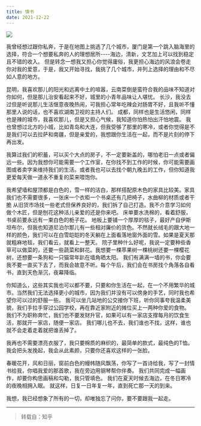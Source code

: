 ```yaml
---
title: 情书
date: 2021-12-22
---
```

![](https://cdn.jsdelivr.net/gh/jiechen257/gallery@main/img/202307122025111.png
)


我曾经想过跟你私奔，于是在地图上挑选了几个城市，厦门是第一个跳入脑海里的选择，符合一个想要私奔的人的理想居所----海边，清新，文艺加上可以找到稳定且不错的收入。
但是转念一想我又担心你觉得庸俗，我更担心海边的风浪会卷走你对我的爱意，于是，我又开始寻找，我挑了几个城市，并列上选择的理由和不尽如人意的地方。

昆明，我喜欢那儿的阳光和远离中土的喧嚣，云南菜倒是蛮符合我的品味不知道对你如何，但是那儿治安看起来不好，城里的小青年品味让人堪忧。
长沙，我没去过但是听说那儿生活惬意夜晚热闹，可我担心常年吃辣会对肠胃不好，且我听不懂那里人说的话，也不喜欢湖南卫视的主持人们。
成都，同样也是生活悠闲，同样也是辣的城市，我喜欢那儿，但是又担心气候，我知道你怕热怕出汗怕地震。
我也曾想过北方的小城，比如青岛和大连，但我受够了那里的寒冷，或者你觉得是不是我们可以去拉萨和南疆，但是亲爱的，我想跟你生活在一起，而不是片刻的停下再出发。

我算过我们的积蓄，可以买个大点的房子，不一定要新盖的，哪怕老旧一点或者偏远一些。因为我想你可能需要一个工作室，在你找不到工作的时候，你可能需要画图或者卖字来维持我们的生活。或者我也可以去找个朝九晚五的工作，但你知道我更爱每天做一道永不重复的菜来喂饱你。

我希望墙和屋顶都是白色的，雪一样的洁白，那样搭配原木色的家具比较美。家具我们也不需要很多，一张床一个衣柜一个书桌还有几把椅子，水曲柳的材质或者干脆 从旧货市场找一些老式但保养良好的，我们拆了自己打造。我不介意学习如何做个木匠，但是刨花这种活儿亲爱的还是你来吧。
床单要水洗棉的，看着舒服，书桌前要永远有一束白色的栀子花。
地板上要铺一个厚厚的毯子，最好产自伊斯坦布尔，但我也知道尼泊尔那儿有一些相对廉价的货色。不然就长绒毛的跟大地一样的颜色，我们可以在白雪皑皑的冬天躺在上面看落地窗外面的雪。如果是夏天那就粗麻地毯，我们看云，就看上一整天。
院子里种什么好呢，我说一定要种些香草可以做菜的，还要一些蔬菜和鲜花。我想要一棵苹果树一棵桃树还要一棵樱花树，还想要一条狗和一只猫常年趴在墙角晒太阳。
我们有满满一墙的书，你会要我不要一直买下去了，而我会故意不听。每个午后，我们会在书房找个角落各自看书，直到天色渐沉，夜幕降临。

你知道么，这些其实我也可以都不要，只要和你生活在一起，在一个不用繁华的城市。当然我们无法选择更小的城市，因为我们并没有可以傍身的手艺，同时我也希望你可以过的舒服一些。
我可以坐几站地的公交接你下班，听你同事夸我温柔美貌，我们手拉手穿过公园学校，再在靠近家附近的摊位买上一两种你爱的食物。
我们不为职称奔忙，我们也不要发财升官，如果可以有一家店支撑每月的饮食生活，那就开一家店，随便一家店。
我们哪儿也不去，我们谁也不找，这样，谁也就不会走着走着就把谁丢掉了。

我再也不需要漂亮衣服了，我只要棉质的麻织的，最简单的款式，最纯色的T恤。我会把头发挽起，我会从此素颜，只要你还喜欢这样的一张脸。

春暖花开，风和日丽，窗前白色的幔帏随风飘荡，你写了一首诗给我，写了一封情书给我，你唱我爱的那首歌，我在旁边用钢琴帮你伴奏。
我们共同完成一幅画作，却要你构思画稿和勾勒，我只管填色。
我们在夏天时候去海边，在冬日寒冷的夜晚相拥入眠。
就这样，日复一日年复一年，直到死亡那一天的到来。

我想，我已经想象了所有的一切，却唯独忘了问你，要不要跟我一起走。

<hr>

> 转载自：知乎